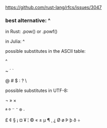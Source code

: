 https://github.com/rust-lang/rfcs/issues/3047

### best alternative: ^

in Rust: .pow() or .powf()

in Julia: ^

possible substitutes in the ASCII table:

^

~ ´ `

@ # $ : ? \

possible substitutes in UTF-8:

¬ » ×

ª º ¨ ¯ ® ·

£ ¢ § ¡ ¤ ¥ ¦ © « ± µ ¶ ¸ ¿ Ø ø Þ þ ð ÷
